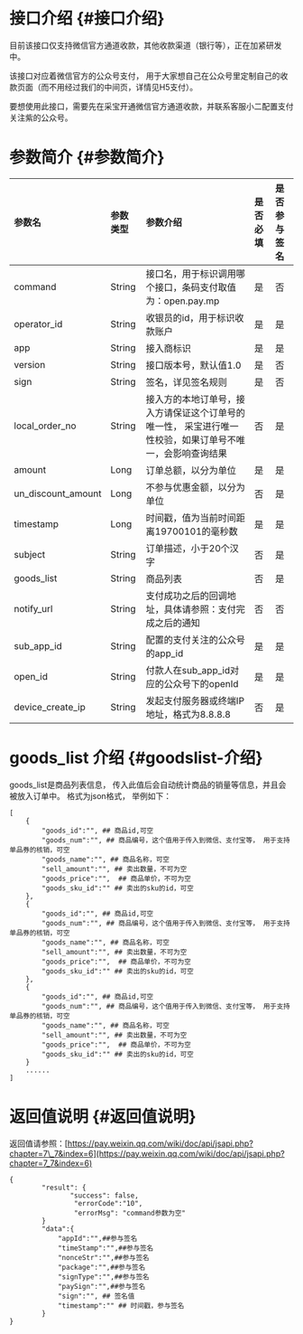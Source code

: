 # 接口介绍 {#接口介绍}

目前该接口仅支持微信官方通道收款，其他收款渠道（银行等），正在加紧研发中。

该接口对应着微信官方的公众号支付， 用于大家想自己在公众号里定制自己的收款页面（而不用经过我们的中间页，详情见H5支付）。

要想使用此接口，需要先在采宝开通微信官方通道收款，并联系客服小二配置支付关注紫的公众号。

# 参数简介 {#参数简介}

| 参数名 | 参数类型 | 参数介绍 | 是否必填 | 是否参与签名 |
| :--- | :--- | :--- | :--- | :--- |
| command | String | 接口名，用于标识调用哪个接口，条码支付取值为：open.pay.mp | 是 | 否 |
| operator\_id | String | 收银员的id，用于标识收款账户 | 是 | 是 |
| app | String | 接入商标识 | 是 | 是 |
| version | String | 接口版本号，默认值1.0 | 是 | 否 |
| sign | String | 签名，详见签名规则 | 是 | 否 |
| local\_order\_no | String | 接入方的本地订单号，接入方请保证这个订单号的唯一性， 采宝进行唯一性校验，如果订单号不唯一，会影响查询结果 | 否 | 是 |
| amount | Long | 订单总额，以分为单位 | 是 | 是 |
| un\_discount\_amount | Long | 不参与优惠金额，以分为单位 | 否 | 是 |
| timestamp | Long | 时间戳，值为当前时间距离19700101的毫秒数 | 是 | 是 |
| subject | String | 订单描述，小于20个汉字 | 否 | 是 |
| goods\_list | String | 商品列表 | 否 | 是 |
| notify\_url | String | 支付成功之后的回调地址，具体请参照：支付完成之后的通知 | 否 | 否 |
| sub\_app\_id | String | 配置的支付关注的公众号的app\_id | 是 | 是 |
| open\_id | String | 付款人在sub\_app\_id对应的公众号下的openId | 是 | 是 |
| device\_create\_ip | String | 发起支付服务器或终端IP地址，格式为8.8.8.8 | 否 | 是 |

# goods\_list 介绍 {#goodslist-介绍}

goods\_list是商品列表信息， 传入此值后会自动统计商品的销量等信息，并且会被放入订单中。 格式为json格式， 举例如下：

```
[
    {
        "goods_id":"", ## 商品id,可空
        "goods_num":"", ## 商品编号，这个值用于传入到微信、支付宝等， 用于支持单品券的核销，可空
        "goods_name":"", ## 商品名称，可空
        "sell_amount":"", ## 卖出数量，不可为空
        "goods_price":"",  ## 商品单价，不可为空
        "goods_sku_id":"" ## 卖出的sku的id，可空
    },
    {
        "goods_id":"", ## 商品id,可空
        "goods_num":"", ## 商品编号，这个值用于传入到微信、支付宝等， 用于支持单品券的核销，可空
        "goods_name":"", ## 商品名称，可空
        "sell_amount":"", ## 卖出数量，不可为空
        "goods_price":"",  ## 商品单价，不可为空
        "goods_sku_id":"" ## 卖出的sku的id，可空
    },
    {
        "goods_id":"", ## 商品id,可空
        "goods_num":"", ## 商品编号，这个值用于传入到微信、支付宝等， 用于支持单品券的核销，可空
        "goods_name":"", ## 商品名称，可空
        "sell_amount":"", ## 卖出数量，不可为空
        "goods_price":"",  ## 商品单价，不可为空
        "goods_sku_id":"" ## 卖出的sku的id，可空
    }
    ......
]

```

# 返回值说明 {#返回值说明}

返回值请参照：[https://pay.weixin.qq.com/wiki/doc/api/jsapi.php?chapter=7\_7&index=6](https://pay.weixin.qq.com/wiki/doc/api/jsapi.php?chapter=7_7&index=6)

```
{
        "result": {
               "success": false,
                "errorCode":"10",
                "errorMsg": "command参数为空"
        }
        "data":{
            "appId":"",##参与签名
            "timeStamp":"",##参与签名
            "nonceStr":"",##参与签名
            "package":"",##参与签名
            "signType":"",##参与签名
            "paySign":"",##参与签名
            "sign":"", ## 签名值
            "timestamp":"" ## 时间戳，参与签名
        }
}
```



